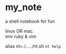 # my_note
a shell notebook for fun

linux OR mac.  
env ruby & vim

alias nt=./...../nt.sh
`nt help`
